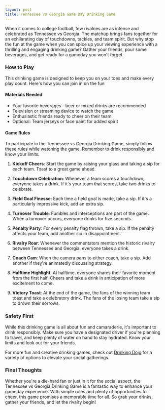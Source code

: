 ```yaml
---
layout: post
title: Tennessee vs Georgia Game Day Drinking Game
---
```



When it comes to college football, few rivalries are as intense and celebrated as Tennessee vs Georgia. The matchup brings fans together for an exhilarating day of touchdowns, tackles, and team spirit. But why stop the fun at the game when you can spice up your viewing experience with a thrilling and engaging drinking game? Gather your friends, pour some beverages, and get ready for a gameday you won't forget.

### How to Play

This drinking game is designed to keep you on your toes and make every play count. Here's how you can join in on the fun

#### Materials Needed

- Your favorite beverages - beer or mixed drinks are recommended
- Television or streaming device to watch the game
- Enthusiastic friends ready to cheer on their team
- Optional: Team jerseys or face paint for added spirit

#### Game Rules

To participate in the Tennessee vs Georgia Drinking Game, simply follow these rules while watching the game. Remember to drink responsibly and know your limits.

1. **Kickoff Cheers**: Start the game by raising your glass and taking a sip for each team. Toast to a great game ahead.

2. **Touchdown Celebration**: Whenever a team scores a touchdown, everyone takes a drink. If it's your team that scores, take two drinks to celebrate.

3. **Field Goal Finesse**: Each time a field goal is made, take a sip. If it's a particularly impressive kick, add an extra sip.

4. **Turnover Trouble**: Fumbles and interceptions are part of the game. When a turnover occurs, everyone drinks for five seconds.

5. **Penalty Party**: For every penalty flag thrown, take a sip. If the penalty affects your team, add another sip in disappointment.

6. **Rivalry Roar**: Whenever the commentators mention the historic rivalry between Tennessee and Georgia, everyone takes a drink.

7. **Coach Cam**: When the camera pans to either coach, take a sip. Add another if they're animatedly discussing strategy.

8. **Halftime Highlight**: At halftime, everyone shares their favorite moment from the first half. Cheers and take a drink in anticipation of more excitement to come.

9. **Victory Toast**: At the end of the game, the fans of the winning team toast and take a celebratory drink. The fans of the losing team take a sip to drown their sorrows.

### Safety First

While this drinking game is all about fun and camaraderie, it's important to drink responsibly. Make sure you have a designated driver if you're planning to travel, and keep plenty of water on hand to stay hydrated. Know your limits and look out for your friends.

For more fun and creative drinking games, check out [Drinking Dojo](https://drinkingdojo.com/) for a variety of options to elevate your social gatherings.

### Final Thoughts

Whether you're a die-hard fan or just in it for the social aspect, the Tennessee vs Georgia Drinking Game is a fantastic way to enhance your gameday experience. With simple rules and plenty of opportunities to cheer, this game promises a memorable time for all. So grab your drinks, gather your friends, and let the rivalry begin!
